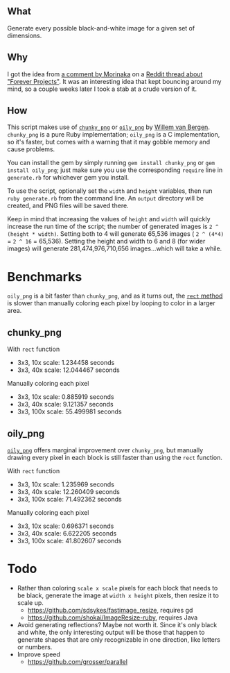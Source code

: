 What
----
Generate every possible black-and-white image for a given set of dimensions.

Why
---
I got the idea from [a comment by Morinaka](http://www.reddit.com/r/programming/comments/171xod/the_joys_of_having_a_forever_project_whats_your/c81haai) on a [Reddit thread about "Forever Projects"](http://www.reddit.com/r/programming/comments/171xod/the_joys_of_having_a_forever_project_whats_your/). It was an interesting idea that kept bouncing around my mind, so a couple weeks later I took a stab at a crude version of it.

How
---
This script makes use of [`chunky_png`](https://github.com/wvanbergen/chunky_png) or [`oily_png`](https://github.com/wvanbergen/oily_png) by [Willem van Bergen](https://github.com/wvanbergen). `chunky_png` is a pure Ruby implementation; `oily_png` is a C implementation, so it's faster, but comes with a warning that it may gobble memory and cause problems.

You can install the gem by simply running `gem install chunky_png` or `gem install oily_png`; just make sure you use the corresponding `require` line in `generate.rb` for whichever gem you install.

To use the script, optionally set the `width` and `height` variables, then run `ruby generate.rb` from the command line. An `output` directory will be created, and PNG files will be saved there.

Keep in mind that increasing the values of `height` and `width` will quickly increase the run time of the script; the number of generated images is `2 ^ (height * width)`. Setting both to 4 will generate 65,536 images ( `2 ^ (4*4)` = `2 ^ 16` = 65,536). Setting the height and width to 6 and 8 (for wider images) will generate 281,474,976,710,656 images…which will take a while.

Benchmarks
==========
`oily_png` is a bit faster than `chunky_png`, and as it turns out, the [`rect` method](http://rdoc.info/gems/chunky_png/ChunkyPNG/Canvas/Drawing#rect-instance_method) is slower than manually coloring each pixel by looping to color in a larger area.

chunky_png
----------
With `rect` function
* 3x3, 10x scale: 1.234458 seconds
* 3x3, 40x scale: 12.044467 seconds

Manually coloring each pixel
* 3x3, 10x scale: 0.885919 seconds
* 3x3, 40x scale: 9.121357 seconds
* 3x3, 100x scale: 55.499981 seconds

oily_png
----------
[`oily_png`](https://github.com/wvanbergen/oily_png) offers marginal improvement over `chunky_png`, but manually drawing every pixel in each block is still faster than using the `rect` function.

With `rect` function
* 3x3, 10x scale: 1.235969 seconds
* 3x3, 40x scale: 12.260409 seconds
* 3x3, 100x scale: 71.492362 seconds

Manually coloring each pixel
* 3x3, 10x scale: 0.696371 seconds
* 3x3, 40x scale: 6.622205 seconds
* 3x3, 100x scale: 41.802607 seconds

Todo
====
- Rather than coloring `scale x scale` pixels for each block that needs to be black, generate the image at `width x height` pixels, then resize it to scale up.
  - https://github.com/sdsykes/fastimage_resize, requires gd
  - https://github.com/shokai/ImageResize-ruby, requires Java
- Avoid generating reflections? Maybe not worth it. Since it's only black and white, the only interesting output will be those that happen to generate shapes that are only recognizable in one direction, like letters or numbers.
- Improve speed
  - https://github.com/grosser/parallel